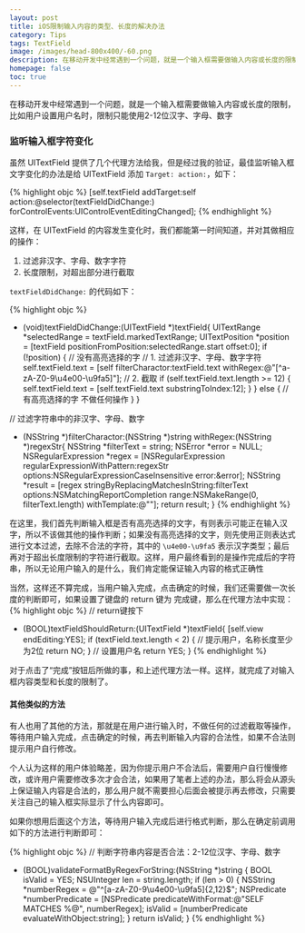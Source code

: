```yaml
---
layout: post
title: iOS限制输入内容的类型、长度的解决办法
category: Tips
tags: TextField
image: /images/head-800x400/-60.png
description: 在移动开发中经常遇到一个问题，就是一个输入框需要做输入内容或长度的限制，比如用户设置用户名时，限制只能使用2-12位汉字、字母、数字，，那么有没有简单粗暴效果好的解决办法呢？
homepage: false
toc: true
---
```



在移动开发中经常遇到一个问题，就是一个输入框需要做输入内容或长度的限制，比如用户设置用户名时，限制只能使用2-12位汉字、字母、数字

### 监听输入框字符变化

虽然 UITextField 提供了几个代理方法给我，但是经过我的验证，最佳监听输入框文字变化的办法是给 UITextField 添加 `Target: action:`，如下：

{% highlight objc %}
    [self.textField addTarget:self action:@selector(textFieldDidChange:) forControlEvents:UIControlEventEditingChanged];
{% endhighlight %}

这样，在 UITextField 的内容发生变化时，我们都能第一时间知道，并对其做相应的操作：

1. 过滤非汉字、字母、数字字符
2. 长度限制，对超出部分进行截取

`textFieldDidChange:` 的代码如下：

{% highlight objc %}
- (void)textFieldDidChange:(UITextField *)textField{
    UITextRange *selectedRange = textField.markedTextRange;
    UITextPosition *position = [textField positionFromPosition:selectedRange.start offset:0];
    if (!position) {
        // 没有高亮选择的字
        // 1. 过滤非汉字、字母、数字字符
        self.textField.text = [self filterCharactor:textField.text withRegex:@"[^a-zA-Z0-9\u4e00-\u9fa5]"];
        // 2. 截取
        if (self.textField.text.length >= 12) {
            self.textField.text = [self.textField.text substringToIndex:12];
        }
    } else {
        // 有高亮选择的字 不做任何操作
    }
}

// 过滤字符串中的非汉字、字母、数字
- (NSString *)filterCharactor:(NSString *)string withRegex:(NSString *)regexStr{
    NSString *filterText = string;
    NSError *error = NULL;
    NSRegularExpression *regex = [NSRegularExpression regularExpressionWithPattern:regexStr options:NSRegularExpressionCaseInsensitive error:&error];
    NSString *result = [regex stringByReplacingMatchesInString:filterText options:NSMatchingReportCompletion range:NSMakeRange(0, filterText.length) withTemplate:@""];
    return result;
}
{% endhighlight %}

在这里，我们首先判断输入框是否有高亮选择的文字，有则表示可能正在输入汉字，所以不该做其他的操作判断；如果没有高亮选择的文字，则先使用正则表达式进行文本过滤，去除不合法的字符，其中的 `\u4e00-\u9fa5` 表示汉字类型；最后再对于超出长度限制的字符进行截取。这样，用户最终看到的是操作完成后的字符串，所以无论用户输入的是什么，我们肯定能保证输入内容的格式正确性

当然，这样还不算完成，当用户输入完成，点击确定的时候，我们还需要做一次长度的判断即可，如果设置了键盘的 return 键为 完成键，那么在代理方法中实现：
{% highlight objc %}
// return键按下
- (BOOL)textFieldShouldReturn:(UITextField *)textField{
    [self.view endEditing:YES];
    if (textField.text.length < 2) {
       // 提示用户，名称长度至少为2位
        return NO;
    }
    // 设置用户名
    return YES;
}
{% endhighlight %}

对于点击了“完成”按钮后所做的事，和上述代理方法一样。这样，就完成了对输入框内容类型和长度的限制了。


#### 其他类似的方法

有人也用了其他的方法，那就是在用户进行输入时，不做任何的过滤截取等操作，等待用户输入完成，点击确定的时候，再去判断输入内容的合法性，如果不合法则提示用户自行修改。

个人认为这样的用户体验略差，因为你提示用户不合法后，需要用户自行慢慢修改，或许用户需要修改多次才会合法，如果用了笔者上述的办法，那么将会从源头上保证输入内容是合法的，那么用户就不需要担心后面会被提示再去修改，只需要关注自己的输入框实际显示了什么内容即可。

如果你想用后面这个方法，等待用户输入完成后进行格式判断，那么在确定前调用如下的方法进行判断即可：

{% highlight objc %}
// 判断字符串内容是否合法：2-12位汉字、字母、数字
- (BOOL)validateFormatByRegexForString:(NSString *)string {
    BOOL isValid = YES;
    NSUInteger len = string.length;
    if (len > 0) {
        NSString *numberRegex = @"^[a-zA-Z0-9\u4e00-\u9fa5]{2,12}$";
        NSPredicate *numberPredicate = [NSPredicate predicateWithFormat:@"SELF MATCHES %@", numberRegex];
        isValid = [numberPredicate evaluateWithObject:string];
    }
    return isValid;
}
{% endhighlight %}

